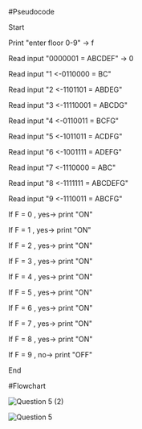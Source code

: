 #Pseudocode

Start

Print "enter floor 0-9" -> f

Read input "0000001 = ABCDEF" -> 0

Read input "1 <-0110000 = BC"

Read input "2 <-1101101 = ABDEG" 

Read input "3 <-11110001 = ABCDG" 

Read input "4 <-0110011 = BCFG" 

Read input "5 <-1011011 = ACDFG"

Read input "6 <-1001111 = ADEFG" 

Read input "7 <-1110000 = ABC" 

Read input "8 <-1111111 = ABCDEFG" 

Read input "9 <-1110011 = ABCFG" 

If F = 0 , yes-> print "ON"

If F = 1 , yes-> print "ON"

If F = 2 , yes-> print "ON"

If F = 3 , yes-> print "ON"

If F = 4 , yes-> print "ON"

If F = 5 , yes-> print "ON"

If F = 6 , yes-> print "ON"

If F = 7 , yes-> print "ON"

If F = 8 , yes-> print "ON"

If F = 9 , no-> print "OFF"

End

#Flowchart

![Question 5 (2)](https://user-images.githubusercontent.com/118046846/211189123-c6cc033b-8ffd-4f8f-85bc-afaf9d3aafb2.jpeg)

![Question 5](https://user-images.githubusercontent.com/118046846/211189132-46b3ff39-60a9-4213-8f2f-3e7a051d1686.jpg)






